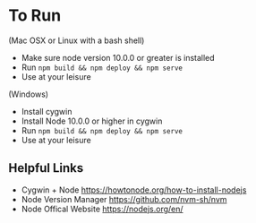 # To Run
(Mac OSX or Linux with a bash shell)
- Make sure node version 10.0.0 or greater is installed
- Run `npm build && npm deploy && npm serve` 
- Use at your leisure  

(Windows)
- Install cygwin 
- Install Node 10.0.0 or higher in cygwin
- Run `npm build && npm deploy && npm serve` 
- Use at your leisure 

## Helpful Links
- Cygwin + Node https://howtonode.org/how-to-install-nodejs
- Node Version Manager https://github.com/nvm-sh/nvm
- Node Offical Website https://nodejs.org/en/